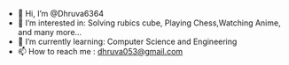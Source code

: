 - 👋 Hi, I’m @Dhruva6364
- 👀 I’m interested in: Solving rubics cube, Playing Chess,Watching Anime, and many more...
- 🌱 I’m currently learning: Computer Science and Engineering
- 📫 How to reach me : dhruva053@gmail.com


<!---
Dhruva6364/Dhruva6364 is a ✨ special ✨ repository because its `README.md` (this file) appears on your GitHub profile.
You can click the Preview link to take a look at your changes.
--->
